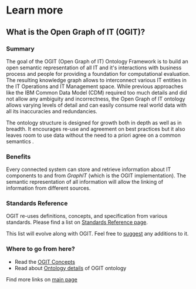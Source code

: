 # Learn more

## What is the Open Graph of IT (OGIT)?

### Summary
The goal of the OGIT (Open Graph of IT) Ontology Framework is to build an open semantic representation of all IT and it's interactions with business process and people for providing a foundation for computational evaluation. The resulting knowledge graph allows to interconnect various IT entities in the IT Operations and IT Management space. While previous approaches like the IBM Common Data Model (CDM) required too much details and did not allow any ambiguity and incorrectness, the Open Graph of IT ontology allows varying levels of detail and can easily consume real world data with all its inaccuracies and redundancies.

The ontology structure is designed for growth both in depth as well as in breadth. It encourages re-use and agreement on best practices but it also leaves room to use data without the need to a priori agree on a common semantics .


### Benefits

Every connected system can store and retrieve information about IT components to and from _GraphIT_ (which is the OGIT implementation). The semantic representation of all information will allow the linking of information from different sources.

### Standards Reference

OGIT re-uses definitions, concepts, and specification from various standards.
Please find a list on [Standards Reference page](../../wiki/Standards-Reference). 

This list will evolve along with OGIT. Feel free to [suggest](CONTRIBUTING.md) any additions to it.


### Where to go from here?

  - Read the [OGIT Concepts](../../wiki/Basic-Concepts) 
  - Read about [Ontology details](../../wiki/OGIT-ontology-details) of OGIT ontology

Find more links on [main page](REAME.md)
